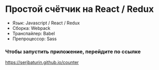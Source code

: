 # Простой счётчик на React / Redux

* Язык: Javascript / React / Redux
* Сборка: Webpack
* Транспайлер: Babel
* Препроцессор: Sass

### Чтобы запустить приложение, перейдите по ссылке
https://serjbaturin.github.io/counter

